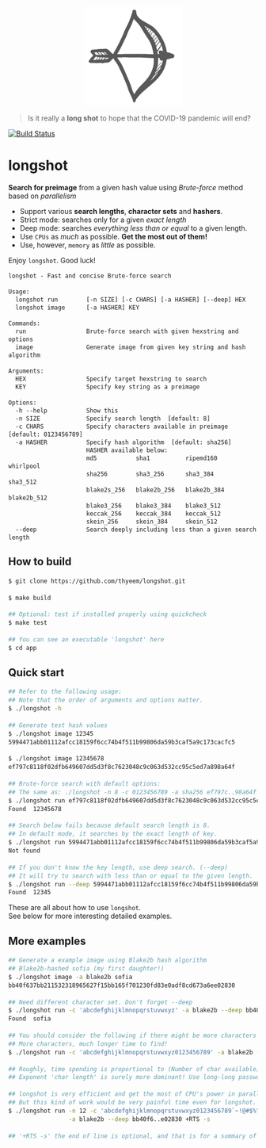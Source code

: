 <p align="center"> <img src="longshot.png" height="200"/> </p>

> Is it really a __long shot__ to hope that the COVID-19 pandemic will end?



[![Build Status](https://travis-ci.com/thyeem/longshot.svg?branch=master)](https://travis-ci.com/thyeem/longshot) <!-- [![Hackage](https://img.shields.io/hackage/v/longshot)](https://hackage.haskell.org/package/longshot) -->

# longshot

__Search for preimage__ from a given hash value using _Brute-force_ method based on _parallelism_

* Support various __search lengths__, __character sets__ and __hashers__.
* Strict mode: searches only for a given _exact length_
* Deep mode: searches _everything less than or equal_ to a given length.
* Use `CPUs` as _much_ as possible. __Get the most out of them!__
* Use, however, `memory` as _little_ as possible.
  

Enjoy `longshot`. Good luck!



```plain
longshot - Fast and concise Brute-force search

Usage:
  longshot run        [-n SIZE] [-c CHARS] [-a HASHER] [--deep] HEX
  longshot image      [-a HASHER] KEY

Commands:
  run                 Brute-force search with given hexstring and options
  image               Generate image from given key string and hash algorithm

Arguments:
  HEX                 Specify target hexstring to search
  KEY                 Specify key string as a preimage

Options:
  -h --help           Show this
  -n SIZE             Specify search length  [default: 8]   
  -c CHARS            Specify characters available in preimage  [default: 0123456789]
  -a HASHER           Specify hash algorithm  [default: sha256]
                      HASHER available below:
                      md5           sha1          ripemd160     whirlpool
                      sha256        sha3_256      sha3_384      sha3_512
                      blake2s_256   blake2b_256   blake2b_384   blake2b_512
                      blake3_256    blake3_384    blake3_512
                      keccak_256    keccak_384    keccak_512
                      skein_256     skein_384     skein_512
  --deep              Search deeply including less than a given search length
```

## How to build
```bash
$ git clone https://github.com/thyeem/longshot.git

$ make build 

## Optional: test if installed properly using quickcheck
$ make test

## You can see an executable 'longshot' here
$ cd app
```

## Quick start
```bash
## Refer to the following usage:
## Note that the order of arguments and options matter.
$ ./longshot -h

## Generate test hash values
$ ./longshot image 12345
5994471abb01112afcc18159f6cc74b4f511b99806da59b3caf5a9c173cacfc5

$ ./longshot image 12345678
ef797c8118f02dfb649607dd5d3f8c7623048c9c063d532cc95c5ed7a898a64f

## Brute-force search with default options:
## The same as: ./longshot -n 8 -c 0123456789 -a sha256 ef797c..98a64f
$ ./longshot run ef797c8118f02dfb649607dd5d3f8c7623048c9c063d532cc95c5ed7a898a64f
Found  12345678

## Search below fails because default search length is 8.
## In default mode, it searches by the exact length of key.
$ ./longshot run 5994471abb01112afcc18159f6cc74b4f511b99806da59b3caf5a9c173cacfc5
Not found

## If you don't know the key length, use deep search. (--deep)
## It will try to search with less than or equal to the given length.
$ ./longshot run --deep 5994471abb01112afcc18159f6cc74b4f511b99806da59b3caf5a9c173cacfc5
Found  12345
```
These are all about how to use `longshot`.  
See below for more interesting detailed examples.

## More examples
```bash
## Generate a example image using Blake2b hash algorithm
## Blake2b-hashed sofia (my first daughter!)
$ ./longshot image -a blake2b sofia
bb40f637bb211532318965627f15bb165f701230fd83e0adf8cd673a6ee02830

## Need different character set. Don't forget --deep
$ ./longshot run -c 'abcdefghijklmnopqrstuvwxyz' -a blake2b --deep bb40f6..e02830
Found  sofia

## You should consider the following if there might be more characters in preimage.
## More characters, much longer time to find!
$ ./longshot run -c 'abcdefghijklmnopqrstuvwxyz0123456789' -a blake2b --deep bb40f6..e02830

## Roughly, time spending is proportional to (Number of char available) ^ (char length).
## Exponent 'char length' is surely more dominant! Use long-long password as always!

## longshot is very efficient and get the most of CPU's power in parallel.
## But this kind of work would be very painful time even for longshot.
$ ./longshot run -n 12 -c 'abcdefghijklmnopqrstuvwxyz0123456789`~!@#$%^&*()-=_+[]{}\|' \
                 -a blake2b --deep bb40f6..e02830 +RTS -s

## '+RTS -s' the end of line is optional, and that is for a summary of CPU time and memory.
```
